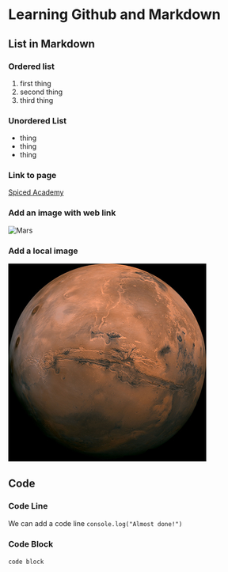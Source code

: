 # Learning Github and Markdown

## List in Markdown

### Ordered list
1. first thing
2. second thing
3. third thing

### Unordered List
- thing
- thing
- thing

### Link to page
[Spiced Academy](https://www.spiced-academy.com)

### Add an image with web link
![Mars](https://mars.nasa.gov/system/site_config_values/meta_share_images/1_mars-nasa-gov.jpg)

### Add a local image
![Mars with local link](./1_mars-nasa-gov.jpg)

## Code
### Code Line
We can add a code line `console.log("Almost done!")`

### Code Block
``` code block ```


